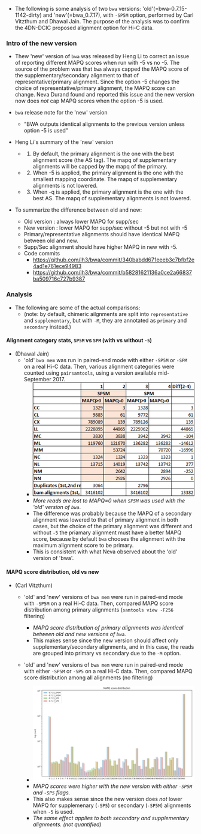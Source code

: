 * The following is some analysis of two `bwa` versions: 'old'(=bwa-0.7.15-1142-dirty) and 'new'(=bwa_0.7.17), with `-SP5M` option, performed by Carl Vitzthum and Dhawal Jain. The purpose of the analysis was to confirm the 4DN-DCIC proposed alignment option for Hi-C data.

### Intro of the new version
* Thew 'new' version of `bwa` was released by Heng Li to correct an issue of reporting different MAPQ scores when run with -5 vs no -5. The source of the problem was that `bwa` always capped the MAPQ score of the supplementary/secondary alignment to that of representative/primary alignment. Since the option -5 changes the choice of representative/primary alignment, the MAPQ score can change. Neva Durand found and reported this issue and the new version now does *not* cap MAPQ scores when the option -5 is used.

* `bwa` release note for the 'new' version
  * "BWA outputs identical alignments to the previous version unless option -5 is used"

* Heng Li's summary of the 'new' version
  * 1) By default, the primary alignment is the one with the best alignment score (the AS tag). The mapq of supplementary alignments will be capped by the mapq of the primary.
  * 2) When -5 is applied, the primary alignment is the one with the smallest mapping coordinate. The mapq of supplementary alignments is not lowered.
  * 3) When -q is applied, the primary alignment is the one with the best AS. The mapq of supplementary alignments is not lowered.

* To summarize the difference between old and new:
  * Old version : always lower MAPQ for supp/sec
  * New version : lower MAPQ for supp/sec without -5 but not with -5
  * Primary/representative alignments should have identical MAPQ between old and new.
  * Supp/Sec alignment should have higher MAPQ in new with -5.
  * Code commits
    * https://github.com/lh3/bwa/commit/340babdd671eeeb3c7bfbf2e4ad1e761ece94983 
    * https://github.com/lh3/bwa/commit/b58281621136a0ce2a66837ba509716c727b9387


### Analysis

* The following are some of the actual comparisons:
  * (note: by default, chimeric ailgnments are split into `representative` and `supplementary`, but with `-M`, they are annotated as `primary` and `secondary` instead.)


#### Alignment category stats, `SP5M` vs `SPM` (with vs without `-5`)
* (Dhawal Jain)
  * 'old' `bwa mem` was run in paired-end mode with either `-SP5M` or `-SPM` on a real Hi-C data. Then, various alignment categories were counted using `pairsamtools`, using a version available mid-September 2017.
    * ![](images/alignment_category_bwa_mem_SP5M_vs_SPM.png)
    * *More reads are lost to MAPQ=0 when `SP5M` was used with the 'old' version of `bwa`*.
    * The difference was probably because the MAPQ of a secondary alignment was lowered to that of primary alignment in both cases, but the choice of the primary alignment was different and without `-5` the priamary alignment must have a better MAPQ score, because by default `bwa` chooses the alignment with the maximum alignment score to be primary.
    * This is consistent with what Neva observed about the 'old' version of 'bwa'.


#### MAPQ score distribution, old vs new
* (Carl Vitzthum)
  * 'old' and 'new' versions of `bwa mem` were run in paired-end mode with `-SP5M` on a real Hi-C data. Then, compared MAPQ score distribution among primary alignments (`samtools view -F256` filtering)
    * *MAPQ score distribution of primary alignments was identical between old and new versions of `bwa`.*
    * This makes sense since the new version should affect only supplementary/secondary alignments, and in this case, the reads are grouped into primary vs secondary due to the `-M` option.

  * 'old' and 'new' versions of `bwa mem` were run in paired-end mode with either `-SP5M` or `-SP5` on a real Hi-C data. Then, compared MAPQ score distribution among all alignments (no filtering)
    * ![](images/MAPQ_score_dist_primary_only_old_vs_new.png)
    * *MAPQ scores were higher with the new version with either `-SP5M` and `-SP5` flags.*
    * This also makes sense since the new version does *not* lower MAPQ for supplemenary (`-SP5`) or secondary (`-SP5M`) alignments when `-5` is used.
    * *The same effect applies to both secondary and supplementary alignments. (not quantified)*

